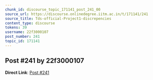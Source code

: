 ```yaml
---
chunk_id: discourse_topic_171141_post_241_00
source_url: https://discourse.onlinedegree.iitm.ac.in/t/171141/241
source_title: Tds-official-Project1-discrepencies
content_type: discourse
tokens: 39
username: 22f3000107
post_number: 241
topic_id: 171141
---
```


## Post #241 by 22f3000107

**Direct Link**: [Post #241](https://discourse.onlinedegree.iitm.ac.in/t/171141/241)
